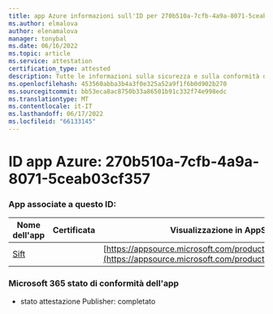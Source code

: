 ```yaml
---
title: app Azure informazioni sull'ID per 270b510a-7cfb-4a9a-8071-5ceab03cf357
ms.author: elmalova
author: elenamalova
manager: tonybal
ms.date: 06/16/2022
ms.topic: article
ms.service: attestation
certification_type: attested
description: Tutte le informazioni sulla sicurezza e sulla conformità disponibili per 270b510a-7cfb-4a9a-8071-5ceab03cf357.
ms.openlocfilehash: 453560abba3b4a3f0e325a52a9f1f6b0d902b270
ms.sourcegitcommit: bb53eca8ac8750b33a86501b91c332f74e998edc
ms.translationtype: MT
ms.contentlocale: it-IT
ms.lasthandoff: 06/17/2022
ms.locfileid: "66133145"
---
```

# <a name="azure-app-id-270b510a-7cfb-4a9a-8071-5ceab03cf357"></a>ID app Azure: 270b510a-7cfb-4a9a-8071-5ceab03cf357


### <a name="apps-associated-with-this-id"></a>App associate a questo ID:
| **Nome dell'app** | **Certificata** | **Visualizzazione in AppSource** |
|--------------|---------------|-----------------------|
| [Sift](../forward/WA200002545.md) |  | [https://appsource.microsoft.com/product/office/WA200002545](https://appsource.microsoft.com/product/office/WA200002545) |

### <a name="microsoft-365-app-compliance-status"></a>Microsoft 365 stato di conformità dell'app
- stato attestazione Publisher: completato
